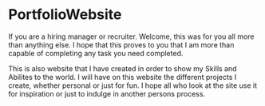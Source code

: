 # PortfolioWebsite
If you are a hiring manager or recruiter. Welcome, this was for you all more than anything else. I hope that this proves to you that I am more than capable of completing any task you need completed.

This is also website that I have created in order to show my Skills and Abilites to the world. 
I will have on this website the different projects I create, whether personal or just for fun.
I hope all who look at the site use it for inspiration or just to indulge in another persons process. 

